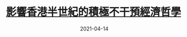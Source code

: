---
layout: post
title: <a href='https://www.master-insight.com/%e5%bd%b1%e9%9f%bf%e9%a6%99%e6%b8%af%e5%8d%8a%e4%b8%96%e7%b4%80%e7%9a%84%e7%a9%8d%e6%a5%b5%e4%b8%8d%e5%b9%b2%e9%a0%90%e7%b6%93%e6%bf%9f%e5%93%b2%e5%ad%b8/' target="_blank">影響香港半世紀的積極不干預經濟哲學</a> 
date:  2021-04-14 
description: 要做到經濟有效轉型，政府決策者及市民必先重新審視「積極不干預」理念，是否依然適合現時香港的經濟形勢；在政府與市場之間，是否可以找到更理想的平衡。
tags: 香港經濟重新定位 
categories: chinese

---